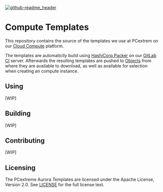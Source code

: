 [![github-readme_header](https://cloud.githubusercontent.com/assets/2406615/17754363/6e205280-64d4-11e6-946d-e7e7aedb2e30.png)](https://www.pcextreme.nl)

# Compute Templates

This repository contains the source of the templates we use at PCextrem on our [Cloud Compute](https://www.pcextreme.nl/cloud-servers) platform.

The templates are automaticlly build using [HashiCorp Packer](https://packer.io/) on our [GitLab CI](https://about.gitlab.com/features/gitlab-ci-cd/) server.
Afterwards the resulting templates are pushed to [Objects](https://www.pcextreme.com/aurora/objects) from where they are available to download, as well as available for selection when creating an compute instance.

## Using
[WIP]

## Building
[WIP]

## Contributing
[WIP]

## Licensing
The PCextreme Aurora Templates are licensed under the Apache License, Version 2.0. See [LICENSE](LICENSE) for the full license text.

